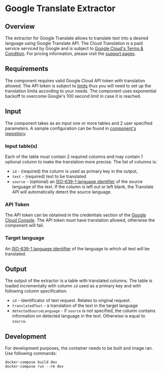 # Google Translate Extractor

## Overview

The extractor for Google Translate allows to translate text into a desired language using Google Translate API. The Cloud Translation is a paid service serviced by Google and is subject to [Google Cloud's Terms & Condition](https://cloud.google.com/terms/). For pricing information, please visit the [support pages](https://cloud.google.com/translate/pricing).

## Requirements

The component requires valid Google Cloud API token with translation allowed. The API token is subject to [limits](https://cloud.google.com/translate/quotas) thus you will need to set up the translation limits according to your needs. The component uses exponential backoff to overcome Google's 100 second limit in case it is reached.

## Input

The component takes as an input one or more tables and 2 user specified parameters. A sample configuration can be found in [component's repository](https://bitbucket.org/kds_consulting_team/kds-team.ex-google-translation/src/master/component_config/sample-config/).

### Input table(s)

Each of the table must contain 2 required columns and may contain 1 optional column to make the translation more precise. The list of columns is:

- `id` - (required) the column is used as primary key in the output,
- `text` - (required) text to be translated
- `source` - (optional) an [ISO-639-1 language identifier](https://cloud.google.com/translate/docs/languages) of the source language of the text. If the column is left out or left blank, the Translate API will automatically detect the source language.

### API Token

The API token can be obtained in the credentials section of the [Google Cloud Console](https://console.cloud.google.com/apis/credentials). The API token must have translation allowed, otherwise the component will fail.

### Target language

An [ISO-639-1 language identifier](https://cloud.google.com/translate/docs/languages) of the language to which all text will be translated.

## Output

The output of the extractor is a table with translated columns. The table is loaded incrementally with column `id` used as a primary key and with following column specification:

- `id` - identificator of text request. Relates to original request.
- `translatedText` - a translation of the text in the target language
- `detectedSourceLanguage` - if `source` is not specified, the column contains information on detected language in the text. Otherwise is equal to `source`.

## Development

For development purposes, the container needs to be built and image ran. Use following commands:

```
docker-compose build dev
docker-compose run --rm dev
```